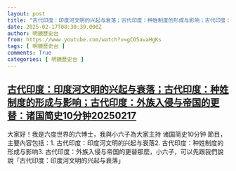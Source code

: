 ```yaml
---
layout: post
title: "古代印度：印度河文明的兴起与衰落；古代印度：种姓制度的形成与影响；古代印度：外族入侵与帝国的更替：诸国简史10分钟20250217"
date: 2025-02-17T08:30:39.000Z
author: 明鏡歷史台
from: https://www.youtube.com/watch?v=gCO5avaHgKs
tags: [ 明鏡歷史台 ]
comments: True
categories: [ 明鏡歷史台 ]
---
```

<!--1739781039000-->
[古代印度：印度河文明的兴起与衰落；古代印度：种姓制度的形成与影响；古代印度：外族入侵与帝国的更替：诸国简史10分钟20250217](https://www.youtube.com/watch?v=gCO5avaHgKs)
------

<div>
大家好！我是六度世界的六博士，我與小六子為大家主持 诸国简史10分钟 節目，主要內容包括：1. 古代印度：印度河文明的兴起与衰落2. 古代印度：种姓制度的形成与影响3. 古代印度：外族入侵与帝国的更替那麼，小六子，可以先跟我們說說「古代印度：印度河文明的兴起与衰落」
</div>
